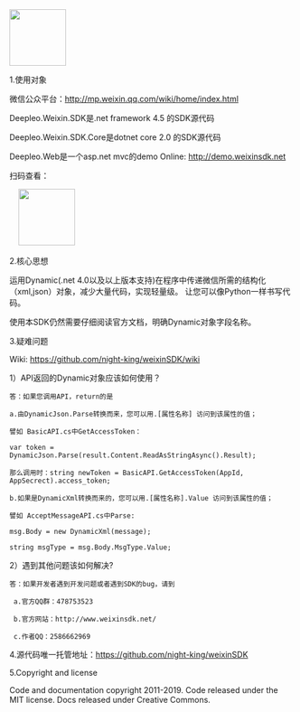 <img src="http://weixinsdk.net/slider.png"  style="width:100px;height:100px;"/>

1.使用对象

微信公众平台：http://mp.weixin.qq.com/wiki/home/index.html

Deepleo.Weixin.SDK是.net framework 4.5 的SDK源代码

Deepleo.Weixin.SDK.Core是dotnet core 2.0 的SDK源代码

Deepleo.Web是一个asp.net mvc的demo  Online: http://demo.weixinsdk.net

扫码查看：

     <img src="https://github.com/night-king/weixinSDK/blob/master/%E4%BD%A0%E6%83%B3%E8%A6%81%E7%9A%84%E9%83%BD%E5%9C%A8%E8%BF%99%E9%87%8C.jpg"  style="width:100px;height:100px;"/>

2.核心思想

运用Dynamic(.net 4.0以及以上版本支持)在程序中传递微信所需的结构化（xml,json）对象，减少大量代码，实现轻量级。
让您可以像Python一样书写代码。

使用本SDK仍然需要仔细阅读官方文档，明确Dynamic对象字段名称。

3.疑难问题

Wiki: https://github.com/night-king/weixinSDK/wiki

1）API返回的Dynamic对象应该如何使用？

    答：如果您调用API，return的是
   
    a.由DynamicJson.Parse转换而来，您可以用.[属性名称] 访问到该属性的值；
   
    譬如 BasicAPI.cs中GetAccessToken：
   
    var token = DynamicJson.Parse(result.Content.ReadAsStringAsync().Result);
   
    那么调用时：string newToken = BasicAPI.GetAccessToken(AppId, AppSecrect).access_token;
   
    b.如果是DynamicXml转换而来的，您可以用.[属性名称].Value 访问到该属性的值；
   
    譬如 AcceptMessageAPI.cs中Parse:
   
    msg.Body = new DynamicXml(message);
   
    string msgType = msg.Body.MsgType.Value;
   


2）遇到其他问题该如何解决?

    答：如果开发者遇到开发问题或者遇到SDK的bug，请到

     a.官方QQ群：478753523

     b.官方网站：http://www.weixinsdk.net/

     c.作者QQ：2586662969


4.源代码唯一托管地址：https://github.com/night-king/weixinSDK


5.Copyright and license

Code and documentation copyright 2011-2019. Code released under the MIT license. Docs released under Creative Commons.




